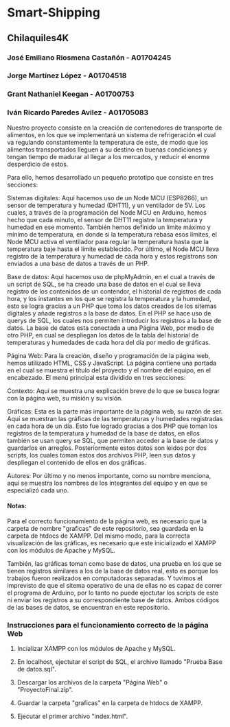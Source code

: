# Smart-Shipping
## Chilaquiles4K
### José Emiliano Riosmena Castañón - A01704245
### Jorge Martínez López - A01704518
### Grant Nathaniel Keegan - A01700753
### Iván Ricardo Paredes Avilez - A01705083

Nuestro proyecto consiste en la creación de contenedores de transporte de alimentos, en los que se implementará un sistema de refrigeración el cual va regulando constantemente la temperatura de este, de modo que los alimentos transportados lleguen a su destino en buenas condiciones y tengan tiempo de madurar al llegar a los mercados, y reducir el enorme desperdicio de estos.

Para ello, hemos desarrollado un pequeño prototipo que consiste en tres secciones:

Sistemas digitales: Aqui hacemos uso de un Node MCU (ESP8266), un sensor de temperatura y humedad (DHT11), y un ventilador de 5V. Los cuales, a través de la programación del Node MCU en Arduino, hemos hecho que cada minuto, el sensor de DHT11 registre la temperatura y humedad en ese momento. También hemos definido un límite máximo y mínimo de temperatura, en donde si la temperatura rebasa esos límites, el Node MCU activa el ventilador para regular la temperatura hasta que la temperatura baje hasta el límite establecido. Por último, el Node MCU lleva registro de la temperatura y humedad de cada hora y estos registrons son enviados a una base de datos a través de un PHP.

Base de datos: Aqui hacemos uso de phpMyAdmin, en el cual a través de un script de SQL, se ha creado una base de datos en el cual se lleva registro de los contenidos de un contendor, el historial de registros de cada hora, y los instantes en los que se registra la temperatura y la humedad, esto se logra gracias a un PHP que toma los datos creados de los sitemas digitales y añade registros a la base de datos. En el PHP se hace uso de querys de SQL, los cuales nos permiten introducir los registros a la base de datos. La base de datos esta conectada a una Página Web, por medio de otro PHP, en cual se despliegan los datos de la tabla del historial de temperaturas y humedades de cada hora del día por medio de gráficas.

Página Web: Para la creación, diseño y programación de la página web, hemos utilizado HTML, CSS y JavaScript. La página contiene una portada en el cual se muestra el título del proyecto y el nombre del equipo, en el encabezado. El menú principal esta dividido en tres secciones:

Contexto: Aquí se muestra una explicación breve de lo que se busca lograr con la página web, su misión y su visión.

Gráficas: Esta es la parte más importante de la página web, su razón de ser. Aquí se muestran las gráficas de las temperaturas y humedades registradas en cada hora de un día. Esto fue logrado gracias a dos PHP que toman los registros de la temperatura y humedad de la base de datos, en ellos también se usan query se SQL, que permiten acceder a la base de datos y guardarlos en arreglos. Posteriormente estos datos son leidos por dos scripts, los cuales toman estos dos archivos PHP, leen sus datos y despliegan el contenido de ellos en dos gráficas. 

Autores: Por último y no menos importante, como su nombre menciona, aqui se muestra los nombres de los integrantes del equipo y en que se especializó cada uno.

#### Notas:
Para el correcto funcionamiento de la página web, es necesario que la carpeta de nombre "graficas" de este repositorio, sea guardada en la carpeta de htdocs de XAMPP. Del mismo modo, para la correcta visualización de las gráficas, es necesario que este inicializado el XAMPP con los módulos de Apache y MySQL.

También, las gráficas toman como base de datos, una prueba en los que se tienen registros similares a los de la base de datos real, esto es porque los trabajos fueron realizados en computadoras separadas. Y tuvimos el imprevisto de que el sitema operativo de una de ellas no es capaz de correr el programa de Arduino, por lo tanto no puede ejectutar los scripts de este ni enviar los registros a su correspondiente base de datos. Ambos códigos de las bases de datos, se encuentran en este repositorio.

### Instrucciones para el funcionamiento correcto de la página Web

1. Incializar XAMPP con los módulos de Apache y MySQL.

2. En localhost, ejectutar el script de SQL, el archivo llamado "Prueba Base de datos.sql".

3. Descargar los archivos de la carpeta "Página Web" o "ProyectoFinal.zip".

4. Guardar la carpeta "graficas" en la carpeta de htdocs de XAMPP.

5. Ejecutar el primer archivo "index.html".
